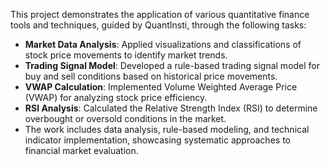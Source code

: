 This project demonstrates the application of various quantitative finance tools and techniques, guided by QuantInsti, through the following tasks:

- **Market Data Analysis**: Applied visualizations and classifications of stock price movements to identify market trends.
- **Trading Signal Model**: Developed a rule-based trading signal model for buy and sell conditions based on historical price movements.
- **VWAP Calculation**: Implemented Volume Weighted Average Price (VWAP) for analyzing stock price efficiency.
- **RSI Analysis**: Calculated the Relative Strength Index (RSI) to determine overbought or oversold conditions in the market.
- The work includes data analysis, rule-based modeling, and technical indicator implementation, showcasing systematic approaches to financial market evaluation.
